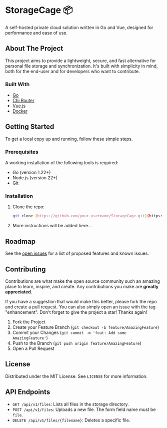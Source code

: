 # StorageCage 📦

A self-hosted private cloud solution written in Go and Vue, designed for performance and ease of use.

## About The Project

This project aims to provide a lightweight, secure, and fast alternative for personal file storage and synchronization. It's built with simplicity in mind, both for the end-user and for developers who want to contribute.

### Built With

* [Go](https://golang.org/)
* [Chi Router](https://github.com/go-chi/chi)
* [Vue.js](https://vuejs.org/)
* [Docker](https://www.docker.com/)

## Getting Started

To get a local copy up and running, follow these simple steps.

### Prerequisites

A working installation of the following tools is required:

* Go (version 1.22+)
* Node.js (version 22+)
* Git

### Installation

1.  Clone the repo:
    ```sh
    git clone [https://github.com/your-username/StorageCage.git](https://github.com/your-username/StorageCage.git)
    ```

2.  More instructions will be added here...

## Roadmap

See the [open issues](https://github.com/your-username/StorageCage/issues) for a list of proposed features and known issues.

## Contributing

Contributions are what make the open source community such an amazing place to learn, inspire, and create. Any contributions you make are **greatly appreciated**.

If you have a suggestion that would make this better, please fork the repo and create a pull request. You can also simply open an issue with the tag "enhancement".
Don't forget to give the project a star! Thanks again!

1.  Fork the Project
2.  Create your Feature Branch (`git checkout -b feature/AmazingFeature`)
3.  Commit your Changes (`git commit -m 'feat: Add some AmazingFeature'`)
4.  Push to the Branch (`git push origin feature/AmazingFeature`)
5.  Open a Pull Request

## License

Distributed under the MIT License. See `LICENSE` for more information.

## API Endpoints

* `GET /api/v1/files`: Lists all files in the storage directory.
* `POST /api/v1/files`: Uploads a new file. The form field name must be `file`.
* `DELETE /api/v1/files/{filename}`: Deletes a specific file.